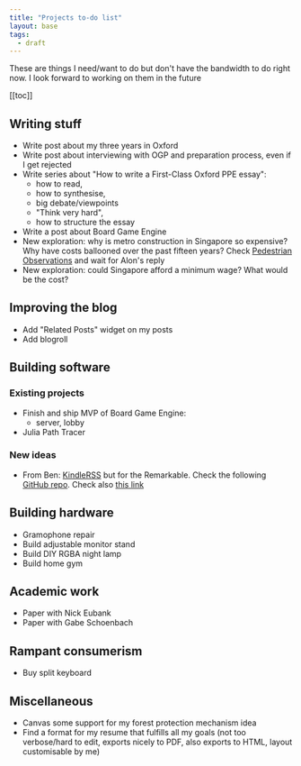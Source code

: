 ```yaml
---
title: "Projects to-do list"
layout: base
tags:
  - draft
---
```


These are things I need/want to do but don't have the bandwidth to do right now.
I look forward to working on them in the future

<div class="toc">

[[toc]]

</div>

## Writing stuff

- Write post about my three years in Oxford
- Write post about interviewing with OGP and preparation process, even if I get rejected
- Write series about "How to write a First-Class Oxford PPE essay":
  - how to read,
  - how to synthesise,
  - big debate/viewpoints
  - "Think very hard",
  - how to structure the essay
- Write a post about Board Game Engine
- New exploration: why is metro construction in Singapore so expensive? Why
  have costs ballooned over the past fifteen years?
  Check [Pedestrian Observations](https://pedestrianobservations.com/?s=singapore])
  and wait for Alon's reply
- New exploration: could Singapore afford a minimum wage?
  What would be the cost?

## Improving the blog

- Add "Related Posts" widget on my posts
- Add blogroll

## Building software

### Existing projects

- Finish and ship MVP of Board Game Engine:
  - server, lobby
- Julia Path Tracer

### New ideas

- From Ben: [KindleRSS](https://www.benkuhn.net/krss/)
  but for the Remarkable.
  Check the following [GitHub repo](https://github.com/reHackable/awesome-reMarkable).
  Check also [this link](https://umanovskis.se/blog/post/remarkable-email/)

## Building hardware

- Gramophone repair
- Build adjustable monitor stand
- Build DIY RGBA night lamp
- Build home gym

## Academic work

- Paper with Nick Eubank
- Paper with Gabe Schoenbach

## Rampant consumerism

- Buy split keyboard

## Miscellaneous

- Canvas some support for my forest protection mechanism idea
- Find a format for my resume that fulfills all my goals
  (not too verbose/hard to edit, exports nicely to PDF, also exports to HTML,
  layout customisable by me)
